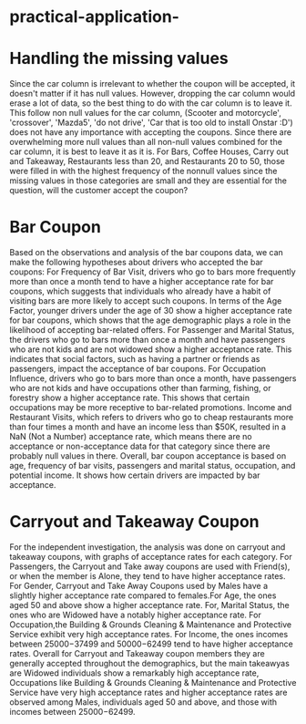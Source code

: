# practical-application-

# Handling the missing values
Since the car column is irrelevant to whether the coupon will be accepted, it doesn't matter if it has null values. However, dropping the car column would erase a lot of data, so the best thing to do with the car column is to leave it. This follow non null values for the car column, (Scooter and motorcycle', 'crossover', 'Mazda5', 'do not drive', 'Car that is too old to install Onstar :D') does not have any importance with accepting the coupons. Since there are overwhelming more null values than all non-null values combined for the car column, it is best to leave it as it is. For Bars, Coffee Houses, Carry out and Takeaway, Restaurants less than 20, and Restaurants 20 to 50, those were filled in with the highest frequency of the nonnull values since the missing values in those categories are small and they are essential for the question, will the customer accept the coupon?

# Bar Coupon
Based on the observations and analysis of the bar coupons data, we can make the following hypotheses about drivers who accepted the bar coupons: For Frequency of Bar Visit, drivers who go to bars more frequently more than once a month tend to have a higher acceptance rate for bar coupons, which suggests that individuals who already have a habit of visiting bars are more likely to accept such coupons.
In terms of the Age Factor, younger drivers under the age of 30 show a higher acceptance rate for bar coupons, which shows that the age demographic plays a role in the likelihood of accepting bar-related offers.
For Passenger and Marital Status, the drivers who go to bars more than once a month and have passengers who are not kids and are not widowed show a higher acceptance rate. This indicates that social factors, such as having a partner or friends as passengers, impact the acceptance of bar coupons.
For Occupation Influence, drivers who go to bars more than once a month, have passengers who are not kids and have occupations other than farming, fishing, or forestry show a higher acceptance rate. This shows that certain occupations may be more receptive to bar-related promotions.
Income and Restaurant Visits, which refers to drivers who go to cheap restaurants more than four times a month and have an income less than $50K, resulted in a NaN (Not a Number) acceptance rate, which means there are no acceptance or non-acceptance data for that category since there are probably null values in there.
Overall, bar coupon acceptance is based on age, frequency of bar visits, passengers and marital status, occupation, and potential income. It shows how certain drivers are impacted by bar acceptance.

# Carryout and Takeaway Coupon
For the independent investigation, the analysis was done on carryout and takeaway coupons, with graphs of acceptance rates for each category. 
For Passengers, the Carryout and Take away coupons are used with Friend(s), or when the member is Alone, they tend to have higher acceptance rates. For Gender, Carryout and Take Away Coupons used by Males have a slightly higher acceptance rate compared to females.For Age, the ones aged 50 and above show a higher acceptance rate. For, Marital Status, the ones who are Widowed have a notably higher acceptance rate. For Occupation,the Building & Grounds Cleaning & Maintenance and Protective Service exhibit very high acceptance rates. For Income, the ones incomes between  25000−37499 and  50000−62499 tend to have higher acceptance rates.
Overall for Carryout and Takeaway coupon members they are generally accepted throughout the demographics, but the main takeawyas are Widowed individuals show a remarkably high acceptance rate, Occupations like Building & Grounds Cleaning & Maintenance and Protective Service have very high acceptance rates and higher acceptance rates are observed among Males, individuals aged 50 and above, and those with incomes between  25000−62499.
